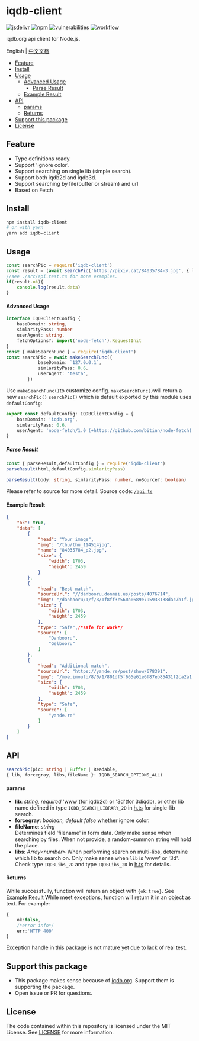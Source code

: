 # iqdb-client
[![jsdelivr](https://data.jsdelivr.com/v1/package/npm/iqdb-client/badge)](https://www.jsdelivr.com/package/npm/iqdb-client) [![npm](https://img.shields.io/npm/dm/iqdb-client?color=red&label=npm%20download)](https://www.npmjs.com/package/iqdb-client) ![vulnerabilities](https://img.shields.io/snyk/vulnerabilities/npm/iqdb-client) [![workflow](https://img.shields.io/github/workflow/status/KotoriK/iqdb-client/Test)](https://github.com/KotoriK/iqdb-client/actions/workflows/test.yml)

iqdb.org api client for Node.js.

 English | [中文文档](./README.cn.md)
<!-- START doctoc generated TOC please keep comment here to allow auto update -->
<!-- DON'T EDIT THIS SECTION, INSTEAD RE-RUN doctoc TO UPDATE -->

- [Feature](#feature)
- [Install](#install)
- [Usage](#usage)
    - [Advanced Usage](#advanced-usage)
      - [Parse Result](#parse-result)
    - [Example Result](#example-result)
- [API](#api)
    - [params](#params)
    - [Returns](#returns)
- [Support this package](#support-this-package)
- [License](#license)

<!-- END doctoc generated TOC please keep comment here to allow auto update -->

## Feature
* Type definitions ready.
* Support 'ignore color'.
* Support searching on single lib (simple search).
* Support both iqdb2d and iqdb3d.
* Support searching by file(buffer or stream) and url
* Based on Fetch
## Install
```bash
npm install iqdb-client
# or with yarn
yarn add iqdb-client
```
## Usage
```ts
const searchPic = require('iqdb-client')
const result = (await searchPic('https://pixiv.cat/84035784-3.jpg', { lib: 'www' }))
//see ./src/api.test.ts for more examples.
if(result.ok){
    console.log(result.data)
}

```
#### Advanced Usage
```ts
interface IQDBClientConfig {
    baseDomain: string,
    simlarityPass: number
    userAgent: string,
    fetchOptions?: import('node-fetch').RequestInit
}
const { makeSearchFunc } = require('iqdb-client')
const searchPic = await makeSearchFunc({
            baseDomain: `127.0.0.1`,
            simlarityPass: 0.6,
            userAgent: 'testa',
        })
```
Use ```makeSearchFunc()```to customize config. ```makeSearchFunc()```will return a new ```searchPic()```
```searchPic()``` which is default exported by this module uses ```defaultConfig```: 
```ts
export const defaultConfig: IQDBClientConfig = {
    baseDomain: 'iqdb.org',
    simlarityPass: 0.6,
    userAgent: 'node-fetch/1.0 (+https://github.com/bitinn/node-fetch)',
}
```
##### Parse Result
```ts
const { parseResult,defaultConfig } = require('iqdb-client')
parseResult(html,defaultConfig.simlarityPass)
```
```ts
parseResult(body: string, simlarityPass: number, noSource?: boolean)
```
Please refer to source for more detail. Source code: [```/api.ts```](https://github.com/KotoriK/iqdb-client/blob/master/src/api.ts)
#### Example Result
```json
{
    "ok": true,
    "data": [
        {
            "head": "Your image",
            "img": "/thu/thu_114514jpg",
            "name": "84035784_p2.jpg",
            "size": {
                "width": 1703,
                "height": 2459
            }
        },
        {
            "head": "Best match",
            "sourceUrl": "//danbooru.donmai.us/posts/4076714",
            "img": "/danbooru/1/f/8/1f8ff3c560a0689e795938138dac7b1f.jpg",
            "size": {
                "width": 1703,
                "height": 2459
            },
            "type": "Safe",/*safe for work*/
            "source": [
                "Danbooru",
                "Gelbooru"
            ]
        },
        {
            "head": "Additional match",
            "sourceUrl": "https://yande.re/post/show/678391",
            "img": "/moe.imouto/8/0/1/801df5f665e61e6f87eb85431f2ca2a1.jpg",
            "size": {
                "width": 1703,
                "height": 2459
            },
            "type": "Safe",
            "source": [
                "yande.re"
            ]
        }
    ]
}
```
## API
```ts
searchPic(pic: string | Buffer | Readable, 
{ lib, forcegray, libs,fileName }: IQDB_SEARCH_OPTIONS_ALL)
```
#### params
* **lib**: *string, required* 
'www'(for iqdb2d) or '3d'(for 3diqdb), or other lib name defined in type ```IQDB_SEARCH_LIBRARY_2D``` in [h.ts](./src/h.ts) for single-lib search.
* **forcegray**: *boolean, default false* 
whether ignore color.
* **fileName**: *string*  
Determines field 'filename' in form data. Only make sense when searching by files. When not provide, a random-summon string will hold the place.
* **libs**: *Array&lt;number&gt;* 
When performing search on multi-libs, determine which lib to search on. Only make sense when ```lib``` is 'www' or '3d'. Check type ```IQDBLibs_2D``` and type ```IQDBLibs_2D``` in [h.ts](./src/h.ts) for details.
#### Returns
While successfully, function will return an object with ```{ok:true}```. See [Example Result](#example-result)
While meet exceptions, function will return it in an object as text. For example:
```ts
{
    ok:false,
    /*error info*/
    err:'HTTP 400'
}
```
Exception handle in this package is not mature yet due to lack of real test.
## Support this package

* This package makes sense because of [iqdb.org](https://www.iqdb.org/). Support them is supporting the package.
* Open issue or PR for questions.

## License
The code contained within this repository is licensed under the MIT License. See [LICENSE](./LICENSE) for more information.
